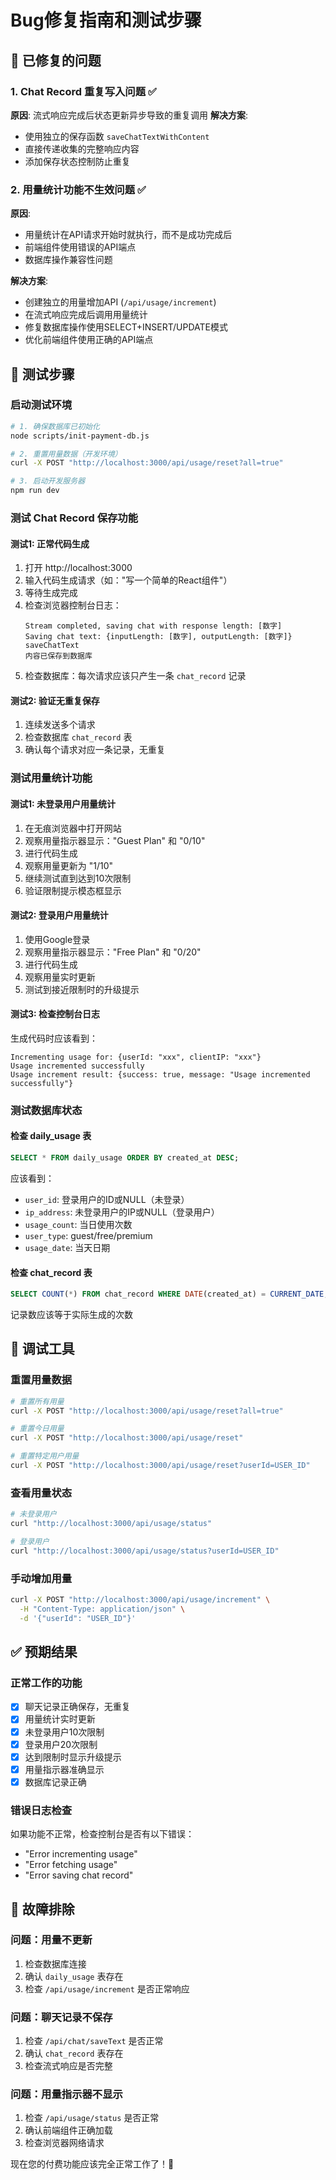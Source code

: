 # Bug修复指南和测试步骤

## 🐛 已修复的问题

### 1. Chat Record 重复写入问题 ✅
**原因**: 流式响应完成后状态更新异步导致的重复调用
**解决方案**: 
- 使用独立的保存函数 `saveChatTextWithContent`
- 直接传递收集的完整响应内容
- 添加保存状态控制防止重复

### 2. 用量统计功能不生效问题 ✅  
**原因**: 
- 用量统计在API请求开始时就执行，而不是成功完成后
- 前端组件使用错误的API端点
- 数据库操作兼容性问题

**解决方案**:
- 创建独立的用量增加API (`/api/usage/increment`)
- 在流式响应完成后调用用量统计
- 修复数据库操作使用SELECT+INSERT/UPDATE模式
- 优化前端组件使用正确的API端点

## 🧪 测试步骤

### 启动测试环境
```bash
# 1. 确保数据库已初始化
node scripts/init-payment-db.js

# 2. 重置用量数据（开发环境）
curl -X POST "http://localhost:3000/api/usage/reset?all=true"

# 3. 启动开发服务器
npm run dev
```

### 测试 Chat Record 保存功能

#### 测试1: 正常代码生成
1. 打开 http://localhost:3000
2. 输入代码生成请求（如："写一个简单的React组件"）
3. 等待生成完成
4. 检查浏览器控制台日志：
   ```
   Stream completed, saving chat with response length: [数字]
   Saving chat text: {inputLength: [数字], outputLength: [数字]}
   saveChatText
   内容已保存到数据库
   ```
5. 检查数据库：每次请求应该只产生一条 `chat_record` 记录

#### 测试2: 验证无重复保存
1. 连续发送多个请求
2. 检查数据库 `chat_record` 表
3. 确认每个请求对应一条记录，无重复

### 测试用量统计功能

#### 测试1: 未登录用户用量统计
1. 在无痕浏览器中打开网站
2. 观察用量指示器显示："Guest Plan" 和 "0/10"
3. 进行代码生成
4. 观察用量更新为 "1/10"
5. 继续测试直到达到10次限制
6. 验证限制提示模态框显示

#### 测试2: 登录用户用量统计
1. 使用Google登录
2. 观察用量指示器显示："Free Plan" 和 "0/20"
3. 进行代码生成
4. 观察用量实时更新
5. 测试到接近限制时的升级提示

#### 测试3: 检查控制台日志
生成代码时应该看到：
```
Incrementing usage for: {userId: "xxx", clientIP: "xxx"}
Usage incremented successfully
Usage increment result: {success: true, message: "Usage incremented successfully"}
```

### 测试数据库状态

#### 检查 daily_usage 表
```sql
SELECT * FROM daily_usage ORDER BY created_at DESC;
```
应该看到：
- `user_id`: 登录用户的ID或NULL（未登录）
- `ip_address`: 未登录用户的IP或NULL（登录用户）
- `usage_count`: 当日使用次数
- `user_type`: guest/free/premium
- `usage_date`: 当天日期

#### 检查 chat_record 表
```sql
SELECT COUNT(*) FROM chat_record WHERE DATE(created_at) = CURRENT_DATE;
```
记录数应该等于实际生成的次数

## 🔧 调试工具

### 重置用量数据
```bash
# 重置所有用量
curl -X POST "http://localhost:3000/api/usage/reset?all=true"

# 重置今日用量
curl -X POST "http://localhost:3000/api/usage/reset"

# 重置特定用户用量
curl -X POST "http://localhost:3000/api/usage/reset?userId=USER_ID"
```

### 查看用量状态
```bash
# 未登录用户
curl "http://localhost:3000/api/usage/status"

# 登录用户
curl "http://localhost:3000/api/usage/status?userId=USER_ID"
```

### 手动增加用量
```bash
curl -X POST "http://localhost:3000/api/usage/increment" \
  -H "Content-Type: application/json" \
  -d '{"userId": "USER_ID"}'
```

## ✅ 预期结果

### 正常工作的功能
- [x] 聊天记录正确保存，无重复
- [x] 用量统计实时更新
- [x] 未登录用户10次限制
- [x] 登录用户20次限制  
- [x] 达到限制时显示升级提示
- [x] 用量指示器准确显示
- [x] 数据库记录正确

### 错误日志检查
如果功能不正常，检查控制台是否有以下错误：
- "Error incrementing usage"
- "Error fetching usage"
- "Error saving chat record"

## 🚨 故障排除

### 问题：用量不更新
1. 检查数据库连接
2. 确认 `daily_usage` 表存在
3. 检查 `/api/usage/increment` 是否正常响应

### 问题：聊天记录不保存  
1. 检查 `/api/chat/saveText` 是否正常
2. 确认 `chat_record` 表存在
3. 检查流式响应是否完整

### 问题：用量指示器不显示
1. 检查 `/api/usage/status` 是否正常
2. 确认前端组件正确加载
3. 检查浏览器网络请求

现在您的付费功能应该完全正常工作了！🎉